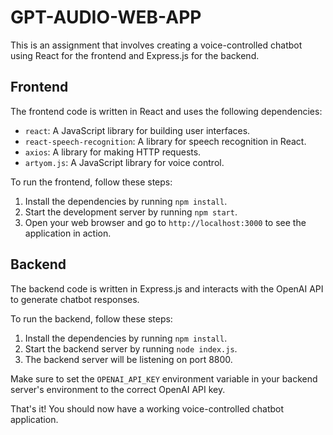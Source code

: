 # GPT-AUDIO-WEB-APP

This is an assignment that involves creating a voice-controlled chatbot using React for the frontend and Express.js for the backend.

## Frontend

The frontend code is written in React and uses the following dependencies:

- `react`: A JavaScript library for building user interfaces.
- `react-speech-recognition`: A library for speech recognition in React.
- `axios`: A library for making HTTP requests.
- `artyom.js`: A JavaScript library for voice control.

To run the frontend, follow these steps:

1. Install the dependencies by running `npm install`.
2. Start the development server by running `npm start`.
3. Open your web browser and go to `http://localhost:3000` to see the application in action.

## Backend

The backend code is written in Express.js and interacts with the OpenAI API to generate chatbot responses.

To run the backend, follow these steps:

1. Install the dependencies by running `npm install`.
2. Start the backend server by running `node index.js`.
3. The backend server will be listening on port 8800.

Make sure to set the `OPENAI_API_KEY` environment variable in your backend server's environment to the correct OpenAI API key.

That's it! You should now have a working voice-controlled chatbot application. 
